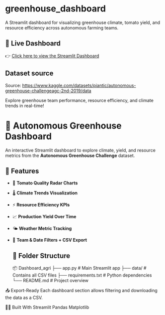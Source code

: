 # greenhouse_dashboard
A Streamlit dashboard for visualizing greenhouse climate, tomato yield, and resource efficiency across autonomous farming teams.

## 🌿 Live Dashboard

👉 [Click here to view the Streamlit Dashboard](https://greenhousedashboard-g.streamlit.app/)
## Dataset source
Source: https://www.kaggle.com/datasets/piantic/autonomous-greenhouse-challengeagc-2nd-2019/data

Explore greenhouse team performance, resource efficiency, and climate trends in real-time!

# 🌿 Autonomous Greenhouse Dashboard
An interactive Streamlit dashboard to explore climate, yield, and resource metrics from the **Autonomous Greenhouse Challenge** dataset.

## 🚀 Features

- 🍅 **Tomato Quality Radar Charts**
- 🌡️ **Climate Trends Visualization**
- ⚡ **Resource Efficiency KPIs**
- 📈 **Production Yield Over Time**
- 🌤️ **Weather Metric Tracking**
- 🧭 **Team & Date Filters + CSV Export**


  ## 📁 Folder Structure
  📦 Dashboard_agri
├── app.py # Main Streamlit app
├── data/ # Contains all CSV files
├── requirements.txt # Python dependencies
└── README.md # Project overview

📤 Export-Ready
Each dashboard section allows filtering and downloading the data as a CSV.

👩‍💻 Built With
Streamlit
Pandas
Matplotlib
